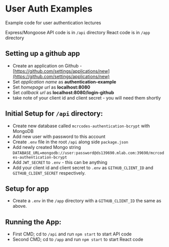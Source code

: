 # User Auth Examples

Example code for user authentication lectures

Express/Mongoose API code is in `/api` directory
React code is in `/app` directory

## Setting up a github app
- Create an application on Github - [https://github.com/settings/applications/new](https://github.com/settings/applications/new)
- Set *application name* as **authentication-example**
- Set *homepage url* as **localhost:8080**
- Set *callback url* as **localhost:8080/login-github**
- take note of your client id and client secret - you will need them shortly

## Initial Setup for `/api` directory:
- Create new database called `mcrcodes-authentication-bcrypt` with MongoDB
- Add new user with password to this account
- Create `.env` file in the root `/api` along side `package.json`
- Add newly created Mongo string `DATABASE_URL=mongodb://user:password@ds139690.mlab.com:39690/mcrcodes-authentication-bcrypt`
- Add `JWT_SECRET` to `.env` - this can be anything
- Add your client id and client secret to `.env` as `GITHUB_CLIENT_ID` and `GITHUB_CLIENT_SECRET` respectively.

## Setup for app
- Create a `.env` in the `/app` directory with a `GITHUB_CLIENT_ID` the same as above.

## Running the App:
- First CMD; cd to `/api` and run `npm start` to start API code
- Second CMD; cd to `/app` and run `npm start` to start React code
